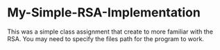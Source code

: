 # My-Simple-RSA-Implementation
This was a simple class assignment that create to more familiar with the RSA.
You may need to specify the files path for the program to work.
